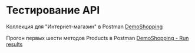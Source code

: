 # Тестирование API
Коллекция для "Интернет-магазин" в Postman 
[DemoShopping](https://www.postman.com/test-team-5137/workspace/test-team-workspace/collection/35123022-5b6b9e42-5e7f-4203-9f2f-97bfa666e590?action=share&creator=35123022)

Прогон первых шести методов Products в Postman
[DemoShopping - Run results](DemoShopping.postman_test_run.json)
